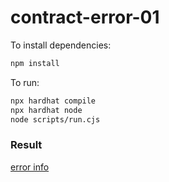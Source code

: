 # contract-error-01

To install dependencies:

```bash
npm install
```

To run:

```bash
npx hardhat compile
npx hardhat node
node scripts/run.cjs
```

### Result

[error info](./static/img1.png)
